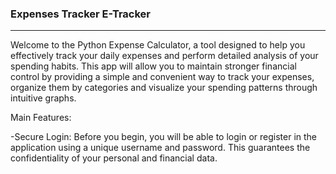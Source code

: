 ### Expenses Tracker E-Tracker
---
Welcome to the Python Expense Calculator, a tool designed to help you effectively track your daily expenses and perform detailed analysis of your spending habits. This app will allow you to maintain stronger financial control by providing a simple and convenient way to track your expenses, organize them by categories and visualize your spending patterns through intuitive graphs.

Main Features:

-Secure Login: Before you begin, you will be able to login or register in the application using a unique username and password. This guarantees the confidentiality of your personal and financial data.
